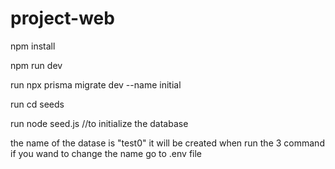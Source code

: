 # project-web


npm install

npm run dev

run npx prisma migrate dev --name initial

run cd seeds

run node seed.js            //to initialize the database

the name of the datase is "test0" it will be created when run the 3 command if you wand to change the name go to .env file
